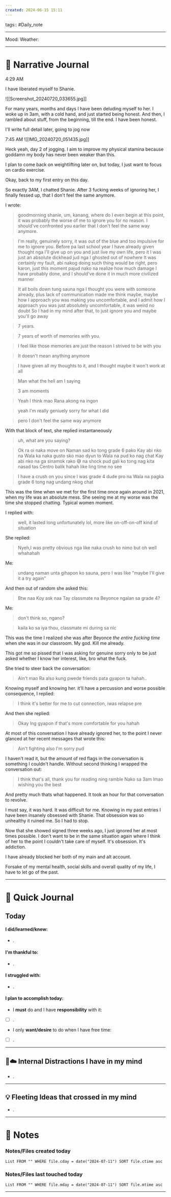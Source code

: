 ```yaml
---
created: 2024-06-15 15:11
---
```

tags:: #Daily_note

---

Mood:
Weather:

---
#  📝 Narrative Journal

4:29 AM

I have liberated myself to Shanie.

![[Screenshot_20240720_033655.jpg]]


For many years, months and days I have been deluding myself to her. I woke up in 3am, with a cold hand, and just started being honest. And then, I rambled about stuff, from the beginning, till the end. I have been honest.

I'll write full detail later, going to jog now

7:45 AM
![[IMG_20240720_051435.jpg]]

Heck yeah, day 2 of jogging. I aim to improve my physical stamina because goddamn my body has never been weaker than this. 

I plan to come back on weightlifting later on, but today, I just want to focus on cardio exercise.


Okay, back to my first entry on this day.

So exactly 3AM, I chatted Shanie. After 3 fucking weeks of ignoring her, I finally fessed up, that I don't feel the same anymore.

I wrote:
> goodmorning shanie, um, kanang, where do I even begin at this point, it was probably the worse of me to ignore you for no reason. I should've confronted you earlier that I don't feel the same way anymore. 

> I'm really, genuinely sorry, it was out of the blue and too impulsive for me to ignore you. Before pa last school year I have already given thought nga I'll give up on you and just live my own life, pero it I was just an absolute dickhead jud nga I ghosted out of nowhere
> It was certainly my fault, abi nakog doing such thing would be right, pero karon, just this moment pajud nako na realize how much damage I have probably done, and I should've done it in much more civilized manner

>It all boils down tung sauna nga I thought you were with someone already, plus lack of communication made me think maybe, maybe how I approach you was making you uncomfortable, and I admit how I approach you was just absolutely uncomfortable, it was weird no doubt
>So I had in my mind after that, to just ignore you and maybe you'll go away

>7 years.

>7 years of worth of memories with you.

>I feel like those memories are just the reason I strived to be with you

>It doesn't mean anything anymore

>I have given all my thoughts to it, and I thought maybe it won't work at all

>Man what the hell am I saying

>3 am moments

>Yeah I think mao Rana akong na ingon

>yeah I'm really geniuely sorry for what I did

>pero I don't feel the same way anymore

With that block of text, she replied instantaneously

>uh, what are you saying?

>Ok ra oi naka move on Naman sad ko tong grade 6 pako Kay abi nko na Wala ka naka gusto sko mao dyun to Wala na pud ko nag chat Kay abi nko na ga sinamok rako 😅 na shock pud gali ko tong nag kita nasad tas Centro balik hahah like ling time no see

> I have a crush on you since I was grade 4 dude pro na Wala na pagka grade 6 tong nag undang nkog chat

This was the time when we met for the first time once again around in 2021, when my life was an absolute mess. She seeing me at my worse was the time she stopped chatting. Typical women moment.

I replied with:

>well, it lasted long unfortunately lol, more like on-off-on-off kind of situation

She replied:

>Nyeh,I was pretty obvious nga like naka crush ko nimo but oh well whahahah

Me: 
>undang naman unta gihapon ko sauna, pero I was like "maybe I'll give it a try again"

And then out of random she asked this:

>Btw naa Koy ask naa Tay classmate na Beyonce ngalan sa grade 4?

Me:

>don't think so,  ngano?

>kaila ko sa iya thou, classmate mi during sa nlc

This was the time I realized she was after Beyonce *the entire fucking time* when she was in our classroom. My god. Kill me already. 

This got me so pissed that I was asking for genuine sorry only to be just asked whether I know her interest, like, bro what the fuck.

She tried to steer back the conversation:
>Ain't mao Ra also kung pwede friends pata gyapon ta hahah..

Knowing myself and knowing her. it'll have a percussion and worse possible consequence, I replied:
> I think it's better for me to cut connection, iwas relapse pre

And then she replied: 
>Okay lng gyapon if that's more comfortable for you hahah

At most of this conversation I have already ignored her, to the point I never glanced at her recent messages that wrote this:
>Ain't fighting also I'm sorry pud

I haven't read it, but the amount of red flags in the conversation is something I couldn't handle. Without second thinking I wrapped the conversation out:

>I think that's all, thank you for reading ning ramble Nako sa 3am lmao
>wishing you the best

And pretty much thats what happened. It took an hour for that conversation to revolve. 

I must say, it was hard. It was difficult for me. Knowing in my past entries I have been insanely obsessed with Shanie. That obsession was so unhealthy it ruined me. So I had to stop.

Now that she showed signed three weeks ago, I just ignored her at most times possible. I don't want to be in the same situation again where I think of her to the point I couldn't take care of myself. It's obsession. It's addiction.

I have already blocked her both of my main and alt account. 

Forsake of my mental health, social skills and overall quality of my life, I have to let go of the past. 


---
# 📝 Quick Journal

## Today
#### I did/learned/knew:
- .
#### I'm thankful to:
- .
#### I struggled with:
- .
#### I plan to accomplish today:
- I **must** do and I have **responsibility** with it:
- [ ] .
- I only **want/desire** to do when I have free time:
- [ ] .

---

## 🧠☁️ Internal Distractions I have in my mind
- . 

---

## 💡 Fleeting Ideas that crossed in my mind
- . 

---
# 📝 Notes

### Notes/Files created today
```dataview
List FROM "" WHERE file.cday = date("2024-07-11") SORT file.ctime asc
```

### Notes/Files last touched today
```dataview
List FROM "" WHERE file.mday = date("2024-07-11") SORT file.mtime asc
```

---